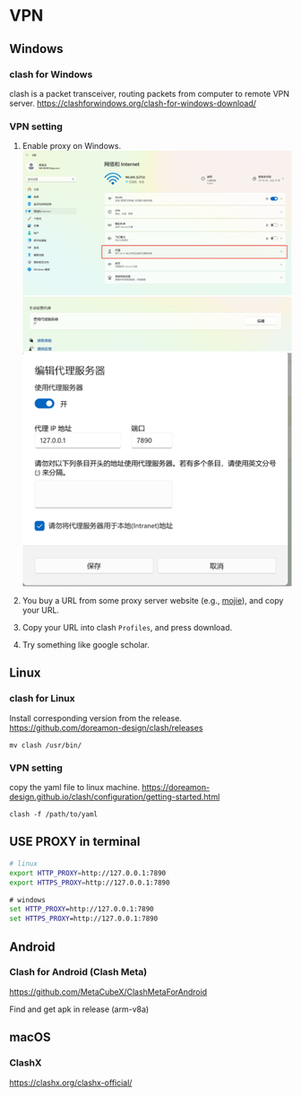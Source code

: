 # VPN

## Windows

### clash for Windows
clash is a packet transceiver, routing packets from computer to remote VPN server.
https://clashforwindows.org/clash-for-windows-download/

### VPN setting
1. Enable proxy on Windows.
![proxy-1](proxy-setting-1.png)
![proxy-2](proxy-setting-2.png)
![proxy-3](proxy-setting-3.png)

2. You buy a URL from some proxy server website (e.g., [mojie](https://mojie.me/)), and copy your URL.

3. Copy your URL into clash `Profiles`, and press download.

4. Try something like google scholar.


## Linux

### clash for Linux
Install corresponding version from the release.
https://github.com/doreamon-design/clash/releases
```
mv clash /usr/bin/
```

### VPN setting
copy the yaml file to linux machine.
https://doreamon-design.github.io/clash/configuration/getting-started.html
```
clash -f /path/to/yaml
```

## USE PROXY in terminal
```bash
# linux
export HTTP_PROXY=http://127.0.0.1:7890
export HTTPS_PROXY=http://127.0.0.1:7890
```

```bat
# windows
set HTTP_PROXY=http://127.0.0.1:7890
set HTTPS_PROXY=http://127.0.0.1:7890
```

## Android

### Clash for Android (Clash Meta)
https://github.com/MetaCubeX/ClashMetaForAndroid

Find and get apk in release (arm-v8a)

## macOS

### ClashX
https://clashx.org/clashx-official/
